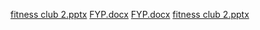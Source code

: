 [fitness club 2.pptx](https://github.com/CUI-FYPs/SP22-Fitness-Club-Handling-System/files/8479070/fitness.club.2.pptx)
[FYP.docx](https://github.com/CUI-FYPs/SP22-Fitness-Club-Handling-System/files/8479064/FYP.docx)
[FYP.docx](https://github.com/CUI-FYPs/SP22-Fitness-Club-Handling-System/files/8478992/FYP.docx)
[fitness club 2.pptx](https://github.com/CUI-FYPs/SP22-Fitness-Club-Handling-System/files/8478964/fitness.club.2.pptx)

